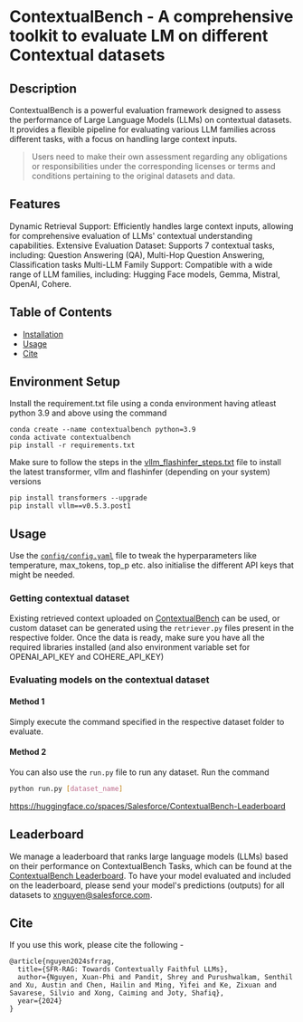 
# ContextualBench - A comprehensive toolkit to evaluate LM on different Contextual datasets

## Description

ContextualBench is a powerful evaluation framework designed to assess the performance of Large Language Models (LLMs) on contextual datasets. It provides a flexible pipeline for evaluating various LLM families across different tasks, with a focus on handling large context inputs.

> Users need to make their own assessment regarding any obligations or responsibilities under the corresponding licenses or terms and conditions pertaining to the original datasets and data.


## Features

Dynamic Retrieval Support: Efficiently handles large context inputs, allowing for comprehensive evaluation of LLMs' contextual understanding capabilities.
Extensive Evaluation Dataset: Supports 7 contextual tasks, including: Question Answering (QA), Multi-Hop Question Answering, Classification tasks
Multi-LLM Family Support: Compatible with a wide range of LLM families, including: Hugging Face models, Gemma, Mistral, OpenAI, Cohere.

## Table of Contents

- [Installation](#installation)
- [Usage](#usage)
- [Cite](#cite)

## Environment Setup

Install the requirement.txt file using a conda environment having atleast python 3.9 and above using the command
```
conda create --name contextualbench python=3.9
conda activate contextualbench
pip install -r requirements.txt
```

Make sure to follow the steps in the [vllm_flashinfer_steps.txt](./vllm_flashinfer_steps.txt) file to install the latest transformer, vllm and flashinfer (depending on your system) versions
```
pip install transformers --upgrade
pip install vllm==v0.5.3.post1
```

## Usage

Use the [`config/config.yaml`](./config/config.yaml) file to tweak the hyperparameters like temperature, max_tokens, top_p etc. also initialise the different API keys that might be needed.

### Getting contextual dataset
Existing retrieved context uploaded on [ContextualBench](https://huggingface.co/datasets/Salesforce/ContextualBench) can be used, or custom dataset can be generated using the `retriever.py` files present in the respective folder. 
Once the data is ready, make sure you have all the required libraries installed (and also environment variable set for OPENAI_API_KEY and COHERE_API_KEY)

### Evaluating models on the contextual dataset
#### Method 1
Simply execute the command specified in the respective dataset folder to evaluate.

#### Method 2
You can also use the `run.py` file to run any dataset. Run the command
```bash
python run.py [dataset_name]
```
https://huggingface.co/spaces/Salesforce/ContextualBench-Leaderboard

## Leaderboard
We manage a leaderboard that ranks large language models (LLMs) based on their performance on ContextualBench Tasks, which can be found at the [ContextualBench Leaderboard](https://huggingface.co/spaces/Salesforce/ContextualBench-Leaderboard). To have your model evaluated and included on the leaderboard, please send your model's predictions (outputs) for all datasets to [xnguyen@salesforce.com](xnguyen@salesforce.com).

## Cite
If you use this work, please cite the following -


```
@article{nguyen2024sfrrag,
  title={SFR-RAG: Towards Contextually Faithful LLMs},
  author={Nguyen, Xuan-Phi and Pandit, Shrey and Purushwalkam, Senthil and Xu, Austin and Chen, Hailin and Ming, Yifei and Ke, Zixuan and Savarese, Silvio and Xong, Caiming and Joty, Shafiq},
  year={2024}
}

```



